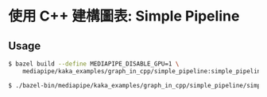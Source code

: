 # 使用 C++ 建構圖表: Simple Pipeline

## Usage

```bash
$ bazel build --define MEDIAPIPE_DISABLE_GPU=1 \
    mediapipe/kaka_examples/graph_in_cpp/simple_pipeline:simple_pipeline
```

```bash
$ ./bazel-bin/mediapipe/kaka_examples/graph_in_cpp/simple_pipeline/simple_pipeline
```
